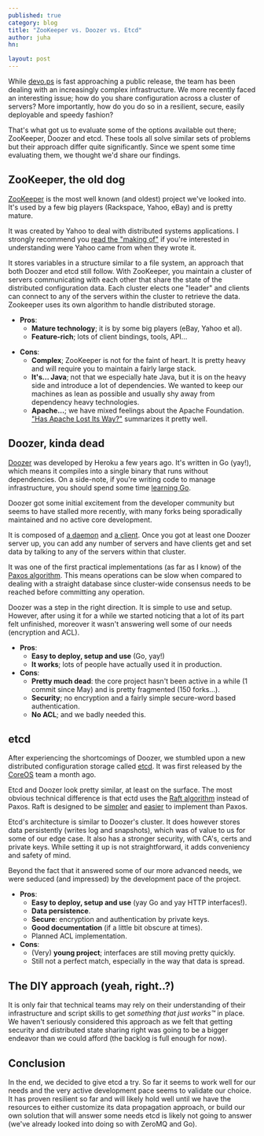 ```yaml
---
published: true
category: blog
title: "ZooKeeper vs. Doozer vs. Etcd"
author: juha
hn: 

layout: post
---
```


While [devo.ps](http://devo.ps) is fast approaching a public release, the team has been dealing with an increasingly complex infrastructure. We more recently faced an interesting issue; how do you share configuration across a cluster of servers? More importantly, how do you do so in a resilient, secure, easily deployable and speedy fashion?

That's what got us to evaluate some of the options available out there; ZooKeeper, Doozer and etcd. These tools all solve similar sets of problems but their approach differ quite significantly. Since we spent some time evaluating them, we thought we'd share our findings.

## ZooKeeper, the old dog

[ZooKeeper](http://zookeeper.apache.org/) is the most well known (and oldest) project we've looked into. It's used by a few big players (Rackspace, Yahoo, eBay) and is pretty mature.

It was created by Yahoo to deal with distributed systems applications. I strongly recommend you [read the "making of"](http://developer.yahoo.com/blogs/hadoop/apache-zookeeper-making-417.html) if you're interested in understanding were Yahoo came from when they wrote it. 

It stores variables in a structure similar to a file system, an approach that both Doozer and etcd still follow. With ZooKeeper, you maintain a cluster of servers communicating with each other that share the state of the distributed configuration data. Each cluster elects one "leader" and clients can connect to any of the servers within the cluster to retrieve the data. Zookeeper uses its own algorithm to handle distributed storage.

* **Pros**:
  - **Mature technology**; it is by some big players (eBay, Yahoo et al).
  - **Feature-rich**; lots of client bindings, tools, API...
- **Cons**:
  * **Complex**; ZooKeeper is not for the faint of heart. It is pretty heavy and will require you to maintain a fairly large stack.
  * **It's... Java**; not that we especially hate Java, but it is on the heavy side and introduce a lot of dependencies. We wanted to keep our machines as lean as possible and usually shy away from dependency heavy technologies.
  * **Apache...**; we have mixed feelings about the Apache Foundation. ["Has Apache Lost Its Way?"](http://www.infoworld.com/d/open-source-software/has-apache-lost-its-way-225267) summarizes it pretty well.

## Doozer, kinda dead

[Doozer](https://github.com/ha/doozerd) was developed by Heroku a few years ago. It's written in Go (yay!), which means it compiles into a single binary that runs without dependencies. On a side-note, if you're writing code to manage infrastructure, you should spend some time [learning Go](http://golang.org/).

Doozer got some initial excitement from the developer community but seems to have stalled more recently, with many forks being sporadically maintained and no active core development.

It is composed of [a daemon](https://github.com/ha/doozerd) and [a client](https://github.com/ha/doozer). Once you got at least one Doozer server up, you can add any number of servers and have clients get and set data by talking to any of the servers within that cluster.

It was one of the first practical implementations (as far as I know) of the [Paxos algorithm](http://en.wikipedia.org/wiki/Paxos_(computer_science)). This means operations can be slow when compared to dealing with a straight database since cluster-wide consensus needs to be reached before committing any operation. 

Doozer was a step in the right direction. It is simple to use and setup. However,  after using it for a while we started noticing that a lot of its part felt unfinished, moreover it wasn't answering well some of our needs (encryption and ACL).

* **Pros**:
  * **Easy to deploy, setup and use** (Go, yay!)
  * **It works**; lots of people have actually used it in production.
* **Cons**:
  * **Pretty much dead**: the core project hasn't been active in a while (1 commit since May) and is pretty fragmented (150 forks...).
  * **Security**; no encryption and a fairly simple secure-word based authentication.
  * **No ACL**; and we badly needed this.
 
## etcd 
 
After experiencing the shortcomings of Doozer, we stumbled upon a new distributed configuration storage called [etcd](https://github.com/coreos/etcd). 
It was first released by the [CoreOS](http://coreos.com) team a month ago.
 
Etcd and Doozer look pretty similar, at least on the surface. The most obvious technical difference is that ectd uses the [Raft algorithm](http://en.wikipedia.org/wiki/Raft_(computer_science)) instead of Paxos. Raft is designed to be [simpler](https://ramcloud.stanford.edu/wiki/download/attachments/11370504/raft.pdf) and [easier](http://kellabyte.com/2013/05/09/an-alternative-to-paxos-the-raft-consensus-algorithm/) to implement than Paxos.

Etcd's architecture is similar to Doozer's cluster. It does however stores data persistently (writes log and snapshots), which was of value to us for some of our edge case. It also has a stronger security, with CA's, certs and private keys. While setting it up is not straightforward, it adds conveniency and safety of mind.

Beyond the fact that it answered some of our more advanced needs, we were seduced (and impressed) by the development pace of the project.

* **Pros**:
  * **Easy to deploy, setup and use** (yay Go and yay HTTP interfaces!).
  * **Data persistence**.
  * **Secure**: encryption and  authentication by private keys.
  * **Good documentation** (if a little bit obscure at times).
  * Planned ACL implementation.
* **Cons**:
  * (Very) **young project**; interfaces are still moving pretty quickly.
  * Still not a perfect match, especially in the way that data is spread.
  
## The DIY approach (yeah, right..?)

It is only fair that technical teams may rely on their understanding of their infrastructure and script skills to get *something that just works™* in place. We haven't seriously considered this approach as we felt that getting security and distributed state sharing right was going to be a bigger endeavor than we could afford (the backlog is full enough for now).

## Conclusion

In the end, we decided to give etcd a try. So far it seems to work well for our needs and the very active development pace seems to validate our choice. It has proven resilient so far and will likely hold well until we have the resources to either customize its data propagation approach, or build our own solution that will answer some needs etcd is likely not going to answer (we've already looked into doing so with ZeroMQ and Go).
